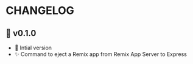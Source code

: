 # CHANGELOG

## 🚀 v0.1.0

- 🎉 Intial version
- ✨ Command to eject a Remix app from Remix App Server to Express
